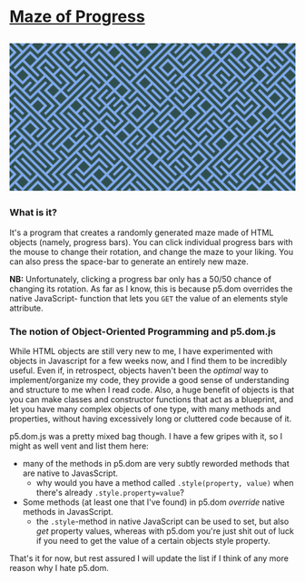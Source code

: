 # [Maze of Progress](https://magnusjmj.github.io/APME/miniex7/)
![screenshot](https://github.com/MagnusJMJ/APME/blob/master/miniex7/mazeofprogress.png)
---
### What is it?
It's a program that creates a randomly generated maze made of HTML objects (namely, progress bars). You can click individual progress bars with the mouse to change their rotation,
and change the maze to your liking. You can also press the space-bar to generate an entirely new maze.

**NB:** Unfortunately, clicking a progress bar only has a 50/50 chance of changing its rotation. As far as I know, this is because p5.dom overrides the native JavaScript-
function that lets you `GET` the value of an elements style attribute.

### The notion of Object-Oriented Programming and p5.dom.js
While HTML objects are still very new to me, I have experimented with objects in Javascript for a few weeks now, and I find them to be incredibly useful.
Even if, in retrospect, objects haven't been the _optimal_ way to implement/organize my code, they provide a good sense of understanding and structure to
me when I read code. Also, a huge benefit of objects is that you can make classes and constructor functions that act as a blueprint, and let you have many
complex objects of one type, with many methods and properties, without having excessively long or cluttered code because of it.

p5.dom.js was a pretty mixed bag though. I have a few gripes with it, so I might as well vent and list them here:
 * many of the methods in p5.dom are very subtly reworded methods that are native to JavasScript.
    - why would you have a method called `.style(property, value)`
      when there's already `.style.property=value`?
 * Some methods (at least one that I've found) in p5.dom _override_ native methods in JavasScript.
    - the `.style`-method in native JavaScript can be used
      to set, but also _get_ property values, whereas with
      p5.dom you're just shit out of luck if you need to
      get the value of a certain objects style property.
      
That's it for now, but rest assured I will update the list if I think of any more reason why I hate p5.dom.
